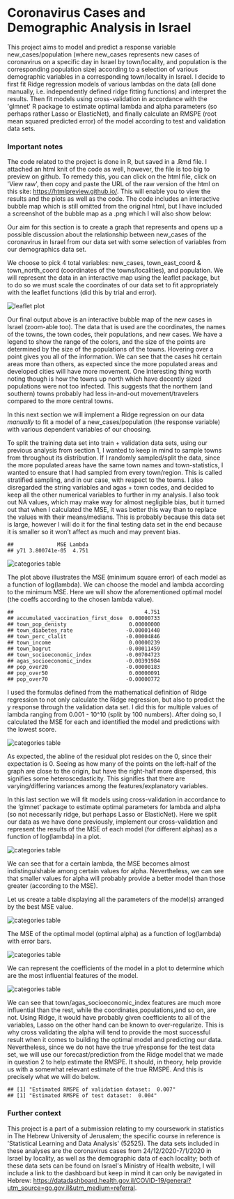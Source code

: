 # Coronavirus Cases and Demographic Analysis in Israel

This project aims to model and predict a response variable new_cases/population (where new_cases represents new cases of coronavirus on a specific day in Israel by town/locality, and population is the corresponding population size) according to a selection of various demographic variables in a corresponding town/locality in Israel. I decide to first fit Ridge regression models of various lambdas on the data (all done manually, i.e. independently defined ridge fitting functions) and interpret the results. Then fit models using cross-validation in accordance with the 'glmnet' R package to estimate optimal lambda and alpha parameters (so perhaps rather Lasso or ElasticNet), and finally calculate an RMSPE (root mean squared predicted error) of the model according to test and validation data sets.

### Important notes
The code related to the project is done in R, but saved in a .Rmd file. I attached an html knit of the code as well, however, the file is too big to preview on github. To remedy this, you can click on the html file, click on 'View raw', then copy and paste the URL of the raw version of the html on this site: https://htmlpreview.github.io/. This will enable you to view the results and the plots as well as the code. The code includes an interactive bubble map which is still omitted from the original html, but I have included a screenshot of the bubble map as a .png which I will also show below:

Our aim for this section is to create a graph that represents and opens up a possible discussion about the relationship between new_cases of the coronavirus in Israel from our data set with some selection of variables from our demographics data set.

We choose to pick 4 total variables: new_cases, town_east_coord & town_north_coord (coordinates of the towns/localities), and population. We will represent the data in an interactive map using the leaflet package, but to do so we must scale the coordinates of our data set to fit appropriately with the leaflet functions (did this by trial and error).

![leaflet plot](https://user-images.githubusercontent.com/45203276/134150876-b548a64e-7a70-42db-af77-19a678199261.png)

Our final output above is an interactive bubble map of the new cases in Israel (zoom-able too). The data that is used are the coordinates, the names of the towns, the town codes, their populations, and new cases. We have a legend to show the range of the colors, and the size of the points are determined by the size of the populations of the towns. Hovering over a point gives you all of the information. We can see that the cases hit certain areas more than others, as expected since the more populated areas and developed cities will have more movement. One interesting thing worth noting though is how the towns up north which have decently sized populations were not too infected. This suggests that the northern (and southern) towns probably had less in-and-out movement/travelers compared to the more central towns.

In this next section we will implement a Ridge regression on our data *manually* to fit a model of a new_cases/population (the response variable) with various dependent variables of our choosing.

To split the training data set into train + validation data sets, using our previous analysis from section 1, I wanted to keep in mind to sample towns from throughout its distribution. If I randomly sampled/split the data, since the more populated areas have the same town names and town-statistics, I wanted to ensure that I had sampled from every town/region. This is called stratified sampling, and in our case, with respect to the towns. I also disregarded the string variables and agas + town codes, and decided to keep all the other numerical variables to further in my analysis. I also took out NA values, which may make way for almost negligible bias, but it turned out that when I calculated the MSE, it was better this way than to replace the values with their means/medians. This is probably because this data set is large, however I will do it for the final testing data set in the end because it is smaller so it won’t affect as much and may prevent bias.
```
##              MSE Lambda
## y71 3.800741e-05  4.751
```

![categories table](images/image11.png)

The plot above illustrates the MSE (minimum square error) of each model as a function of log(lambda). We can choose the model and lambda according to the minimum MSE.
Here we will show the aforementioned optimal model (the coeffs according to the chosen lambda value).
```
##                                          4.751
## accumulated_vaccination_first_dose  0.00000733
## town_pop_denisty                    0.00000000
## town_diabetes_rate                 -0.00001440
## town_perc_clalit                   -0.00004846
## town_income                         0.00000239
## town_bagrut                        -0.00011459
## town_socioeconomic_index           -0.00704723
## agas_socioeconomic_index           -0.00391984
## pop_over20                         -0.00000183
## pop_over50                          0.00000091
## pop_over70                         -0.00000772
```

I used the formulas defined from the mathematical definition of Ridge regression to not only calculate the Ridge regression, but also to predict the y response through the validation data set. I did this for multiple values of lambda ranging from 0.001 - 10^10 (split by 100 numbers). After doing so, I calculated the MSE for each and identified the model and predictions with the lowest score.

![categories table](images/image22.png)

As expected, the abline of the residual plot resides on the 0, since their expectation is 0. Seeing as how many of the points on the left-half of the graph are close to the origin, but have the right-half more dispersed, this signifies some heteroscedasticity. This signifies that there are varying/differing variances among the features/explanatory variables.


In this last section we will fit models using cross-validation in accordance to the ‘glmnet’ package to estimate optimal parameters for lambda and alpha (so not necessarily ridge, but perhaps Lasso or ElasticNet).
Here we split our data as we have done previously, implement our cross-validation and represent the results of the MSE of each model (for different alphas) as a function of log(lambda) in a plot.

![categories table](images/image33.png)

We can see that for a certain lambda, the MSE becomes almost indistinguishable among certain values for alpha. Nevertheless, we can see that smaller values for alpha will probably provide a better model than those greater (according to the MSE).

Let us create a table displaying all the parameters of the model(s) arranged by the best MSE value.

![categories table](images/image44.png)

The MSE of the optimal model (optimal alpha) as a function of log(lambda) with error bars.

![categories table](images/image55.png)

We can represent the coefficients of the model in a plot to determine which are the most influential features of the model.

![categories table](images/image66.png)

We can see that town/agas_socioeconomic_index features are much more influential than the rest, while the coordinates,populations,and so on, are not. Using Ridge, it would have probably given coefficients to all of the variables, Lasso on the other hand can be known to over-regularize. This is why cross validating the alpha will tend to provide the most successful result when it comes to building the optimal model and predicting our data. Nevertheless, since we do not have the true y/response for the test data set, we will use our forecast/prediction from the Ridge model that we made in question 2 to help estimate the RMSPE. It should, in theory, help provide us with a somewhat relevant estimate of the true RMSPE. And this is precisely what we will do below.

```
## [1] "Estimated RMSPE of validation dataset:  0.007"
## [1] "Estimated RMSPE of test dataset:  0.004"

```

### Further context
This project is a part of a submission relating to my coursework in statistics in The Hebrew University of Jerusalem; the specific course in reference is 'Statistical Learning and Data Analysis' (52525). The data sets included in these analyses are the coronavirus cases from 24/12/2020-7/1/2020 in Israel by locality, as well as the demographic data of each locality; both of these data sets can be found on Israel's Ministry of Health website, I will include a link to the dashboard but keep in mind it can only be navigated in Hebrew: https://datadashboard.health.gov.il/COVID-19/general?utm_source=go.gov.il&utm_medium=referral. 


